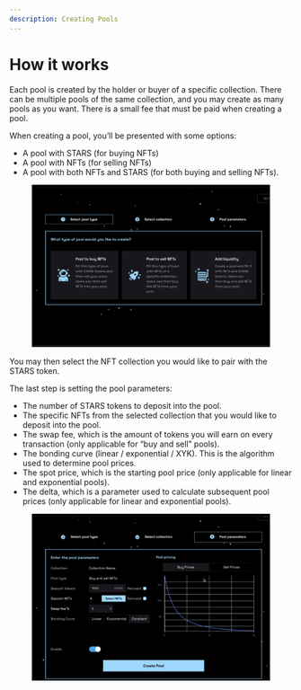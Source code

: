 ```yaml
---
description: Creating Pools
---
```


# How it works

Each pool is created by the holder or buyer of a specific collection. There can be multiple pools of the same collection, and you may create as many pools as you want. There is a small fee that must be paid when creating a pool.

When creating a pool, you’ll be presented with some options:

* A pool with STARS (for buying NFTs)
* A pool with NFTs (for selling NFTs)
* A pool with both NFTs and STARS (for both buying and selling NFTs).

<figure><img src="../../.gitbook/assets/image.png" alt=""><figcaption></figcaption></figure>

You may then select the NFT collection you would like to pair with the STARS token.

The last step is setting the pool parameters:

* The number of STARS tokens to deposit into the pool.
* The specific NFTs from the selected collection that you would like to deposit into the pool.
* The swap fee, which is the amount of tokens you will earn on every transaction (only applicable for “buy and sell” pools).
* The bonding curve (linear / exponential / XYK). This is the algorithm used to determine pool prices.
* The spot price, which is the starting pool price (only applicable for linear and exponential pools).
* The delta, which is a parameter used to calculate subsequent pool prices (only applicable for linear and exponential pools).

<figure><img src="../../.gitbook/assets/image (1).png" alt=""><figcaption></figcaption></figure>
